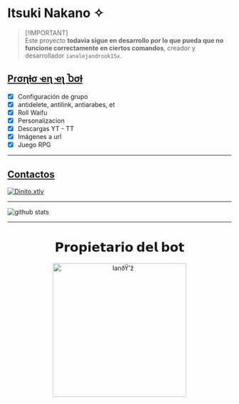# Itsuki Nakano ✧
> [!IMPORTANT]\
> Este proyecto **todavia sigue en desarrollo por lo que pueda que no funcione correctamente en ciertos comandos**, creador y desarrollador `ianalejandrook15x`.

## [Pɾσɳƚσ ҽɳ ҽʅ Ⴆσƚ](https://github.com/ianalejandrook14x/Nino)
- [x] Configuración de grupo
- [x] antidelete, antilink, antiarabes, et
- [x] Roll Waifu
- [x] Personalizacion
- [x] Descargas YT - TT
- [x] Imágenes a url
- [x] Juego RPG
---------
## [Contactos](https://github.com/ianalejandrook14x/Nino)
 <a href="https://wa.me/543876639332"><img alt="Dinito.xtlv" src="https://img.shields.io/badge/WhatsApp-25D366?style=for-the-badge&logo=whatsapp&logoColor=white"/></a>    
 
---------
![github stats](https://github-readme-stats.vercel.app/api?username=ianalejandrook14x&show_icons=true&theme=chartreuse-dark)

---------
<div align="center">
  <h1 align="center">𝗣𝗿𝗼𝗽𝗶𝗲𝘁𝗮𝗿𝗶𝗼 𝗱𝗲𝗹 𝗯𝗼𝘁</h1>

<a href="https://github.com/ianalejandrook14x"><img src="https://qu.ax/RbnL.jpg" width="300" height="300" alt="IanðŸ’ž"/></a>
